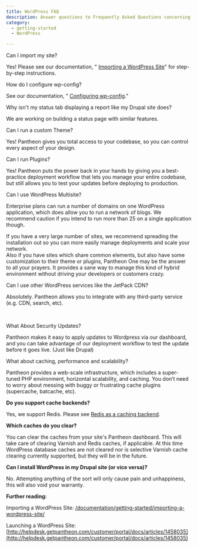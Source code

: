 ```yaml
---
title: WordPress FAQ
description: Answer questions to Frequently Asked Questions concerning WordPress on the Pantheon platform.
category:
  - getting-started
  - WordPress

---
```


Can I import my site?


Yes! Please see our documentation, " [Importing a WordPress Site](/docs/articles/wordpress/importing-a-wordpress-site#importing-a-wordpress-site)" for step-by-step instructions.  


How do I configure wp-config?  


See our documentation, " [Configuring wp-config](/docs/articles/wordpress/configuring-wp-config-php#configuring-wp-config-php-)."  


Why isn't my status tab displaying a report like my Drupal site does?  


We are working on building a status page with similar features.  


Can I run a custom Theme?  


Yes! Pantheon gives you total access to your codebase, so you can control every aspect of your design.  


Can I run Plugins?  


Yes! Pantheon puts the power back in your hands by giving you a best-practice deployment workflow that lets you manage your entire codebase, but still allows you to test your updates before deploying to production.  


Can I use WordPress Multisite?  


Enterprise plans can run a number of domains on one WordPress application, which does allow you to run a network of blogs. We recommend caution if you intend to run more than 25 on a single application though.  


If you have a very large number of sites, we recommend spreading the installation out so you can more easily manage deployments and scale your network.  
Also if you have sites which share common elements, but also have some customization to their theme or plugins, Pantheon One may be the answer to all your prayers. It provides a sane way to manage this kind of hybrid environment without driving your developers or customers crazy.  


Can I use other WordPress services like the JetPack CDN?  


Absolutely. Pantheon allows you to integrate with any third-party service (e.g. CDN, search, etc).  
 

What About Security Updates?

Pantheon makes it easy to apply updates to Wordpress via our dashboard, and you can take advantage of our deployment workflow to test the update before it goes live. (Just like Drupal)

What about caching, performance and scalability?

Pantheon provides a web-scale infrastructure, which includes a super-tuned PHP environment, horizontal scalability, and caching. You don’t need to worry about messing with buggy or frustrating cache plugins (supercache, batcache, etc).  


**Do you support cache backends?**  


Yes, we support Redis. Please see [Redis as a caching backend](/docs/articles/sites/redis-as-a-caching-backend#redis-as-a-caching-backend).  


**Which caches do you clear?**  


You can clear the caches from your site's Pantheon dashboard. This will take care of clearing Varnish and Redis caches, if applicable. At this time WordPress database caches are not cleared nor is selective Varnish cache clearing currently supported, but they will be in the future.  


**Can I install WordPress in my Drupal site (or vice versa)?**  


No. Attempting anything of the sort will only cause pain and unhappiness, this will also void your warranty.  


**Further reading:**  
Importing a WordPress Site: [/documentation/getting-started/importing-a-wordpress-site/](/docs/articles/wordpress/importing-a-wordpress-site/)  


Launching a WordPress Site: [http://helpdesk.getpantheon.com/customer/portal/docs/articles/1458035](http://helpdesk.getpantheon.com/customer/portal/docs/articles/1458035)
